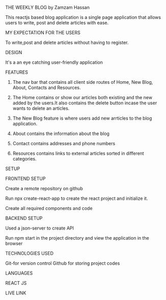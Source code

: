 
 THE WEEKLY BLOG by Zamzam Hassan

This reactjs based blog application is a single page application that allows users to write, post and delete articles with ease.


MY EXPECTATION FOR THE USERS

To write,post and delete articles without having to register.


DESIGN 

It's a an eye catching user-friendly application


FEATURES

1. The nav bar that contains all client side routes of Home, New Blog, About, Contacts and Resources.

2. The Home contains or show our articles both existing and the new added by the users.It also contains the delete button incase the user wants to delete an articles.

3. The New Blog  feature is where users add new arrticles to the blog application.

4. About contains the information about the blog

5. Contact contains addresses and phone numbers

6. Resources contains links to external articles sorted in different  categories.



 SETUP



 FRONTEND SETUP


Create a remote repository on github

Run npx create-react-app to create the react project and initialize it.

Create all required components and code



BACKEND SETUP


Used a json-server to create API



Run npm start in the project directory and view the application in the browser




TECHNOLOGIES USED



 Git-for version control
 Github for storing project codes



LANGUAGES

 REACT JS



LIVE LINK


